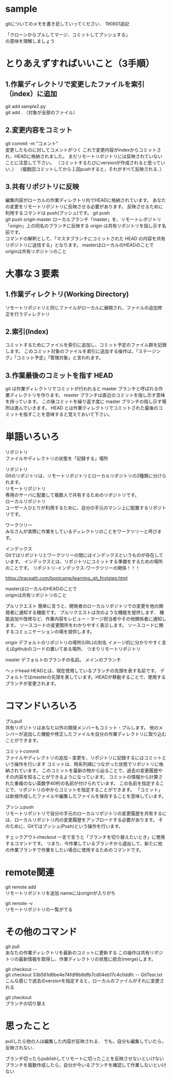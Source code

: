 # sample
gitについてのメモを書き足していってください．
190801追記

「クローンからプルしてマージ、コミットしてプッシュする」  
の意味を理解しましょう




# とりあえずすればいいこと（3手順）

## 1.作業ディレクトリで変更したファイルを索引（index）に追加
git add sample2.py  
git add .  （対象が全部のファイル）

## 2.変更内容をコミット
git commit -m "コメント"  
変更したものに対してコメントがつく
これで変更内容がindexからコミットされ、HEADに格納されました。
まだリモートリポジトリには反映されていないことに注意して下さい。
（コミットするたびにversionが作成されると思っていい．）
（複数回コミットしてから１回pushすると，それがすべて反映される．）

## 3.共有リポジトリに反映
編集内容がローカルの作業ディレクトリ内でHEADに格納されています。
あなたの変更をリモートリポジトリに反映させる必要があります。
反映させるために利用するコマンドは push(プッシュ)です。
git push  
git push origin master 
ローカルブランチ「master」を、リモートレポジトリ「origin」上の同名のブランチに反映する
origin は共有リポジトリを指し示す名前です。  
コマンドの解釈として、「マスタブランチにコミットされた HEAD の内容を共有リポジトリに送信する」となります。
masterはローカルのHEADのことで  
originは共有リポジトリのこと





# 大事な３要素

## 1.作業ディレクトリ(Working Directory)
リモートリポジトリと同じファイルがローカルに展開され、ファイルの追加修正を行うディレクトリ

## 2.索引(Index)
コミットするためにファイルを索引に追加し、コミット予定のファイル群を記録します。
このコミット対象のファイルを索引に追加する操作は、「ステージング」「コミット予定」「管理対象」と言われます。

## 3.作業最後のコミットを指す HEAD
git は作業ディレクトリでコミットが行われると master ブランチと呼ばれる作業ディレクトリを作ります。
master ブランチは直近のコミットを指し示す意味を持っています。
この後コミットを繰り返す度に master ブランチの指し示す場所は進んでいきます。
HEAD とは作業ディレクトリでコミットされた最後のコミットを指すことを意味すると覚えておいて下さい。





# 単語いろいろ

リポジトリ  
ファイルやディレクトリの状態を「記録する」場所

リポジトリ  
Gitのリポジトリは、リモートリポジトリとローカルリポジトリの2種類に分けられます。  
リモートリポジトリ  
専用のサーバに配置して複数人で共有するためのリポジトリです。  
ローカルリポジトリ  
ユーザ一人ひとりが利用するために、自分の手元のマシン上に配置するリポジトリです。  

ワークツリー  
みなさんが実際に作業をしているディレクトリのことをワークツリーと呼びます。

インデックス  
Gitではリポジトリとワークツリーの間にはインデックスというものが存在しています。
インデックスとは、リポジトリにコミットする準備をするための場所のことです。
リポジトリ-インデックス-ワークツリーの関係！！！

https://tracpath.com/bootcamp/learning_git_firststep.html

masterはローカルのHEADのことで  
originは共有リポジトリのこと


プルリクエスト
簡単に言うと、開発者のローカルリポジトリでの変更を他の開発者に通知する機能です。
プルリクエストは次のような機能を提供します．
機能追加や改修など、作業内容をレビュー・マージ担当者やその他関係者に通知します。
ソースコードの変更箇所をわかりやすく表示します。
ソースコードに関するコミュニケーションの場を提供します。

origin
デフォルトのリポジトリの場所(URL)の別名
イメージ的に分かりやすく言えばgithubのコードの置いてある場所、 つまりリモートリポジトリ

master
デフォルトのブランチの名前。
メインのブランチ

ヘッドhead
HEADとは、現在使用しているブランチの先頭を表す名前です。
デフォルトではmasterの先頭を表しています。HEADが移動することで、使用するブランチが変更されます。


# コマンドいろいろ

プルpull  
共有リポジトリはあなた以外の開発メンバーもコミット・プルします。
他のメンバーが追加した機能や修正したファイルを自分の作業ディレクトリに取り込むことができます。

コミットcommit  
ファイルやディレクトリの追加・変更を、リポジトリに記録するにはコミットという操作を行います
コミットは、時系列順につながった状態でリポジトリに格納されています。
このコミットを最新の物から辿ることで、過去の変更履歴やその内容を知ることができるようになっています。
コミットの情報から計算された重複のない英数字40桁の名前が付けられています。
この名前を指定することで、リポジトリの中からコミットを指定することができます。
「コミット」は新規作成したファイルや編集したファイルを保存することを意味しています。

プッシュpush  
リモートリポジトリで自分の手元のローカルリポジトリの変更履歴を共有するには、ローカルリポジトリ内の変更履歴をアップロードする必要があります。
そのために、Gitではプッシュ(Push)という操作を行います。

チェックアウトcheckout
一言で言うと「ブランチを切り替えたいとき」に使用するコマンドです。
つまり、今作業しているブランチから退出して、新たに他の作業ブランチで作業をしたい場合に使用するためのコマンドです。


# remote関連

git remote add <name> <url>  
リモートリポジトリを追加
nameにはoriginが入りがち

git remote -v  
リモートリポジトリの一覧がでる




# その他のコマンド

git pull  
あなたの作業ディレクトリを最新のコミットに更新する
この操作は共有リポジトリの最新情報を取得し、作業ディレクトリの状態に統合(merge)します。

git checkout <commit> -- <file>  
git checkout 33b561d6be4e74fdf6b6dfb7cd04eb17c4c0ddfc -- GitTest.txt  
こんな感じで過去のversionを指定すると，ローカルのファイルがそれに変更される

git checkout <branch>  
ブランチの切り替え


# 思ったこと

pullしたら他の人は編集した内容が反映される．
でも，自分も編集していたら，反映されない．

ブランチ切ったらpublishしてリモートに切ったことを反映させないといけない
ブランチを複数作成したら，自分が今いるブランチを確認して作業しないといけない



